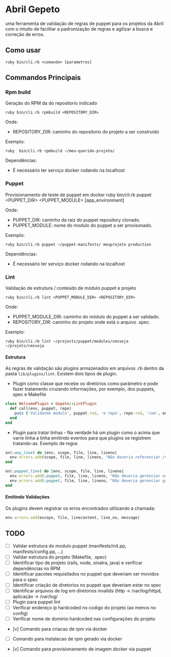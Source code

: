 # Abril Gepeto
uma ferramenta de validação de regras de puppet para os projetos da Abril com o intuito de facilitar a padronização de regras e agilizar a busca e correção de erros.


## Como usar

    ruby bin/cli.rb <comando> [parametros]

## Commandos Principais

### Rpm build
Geração do RPM da do repositorio indicado

    ruby bin/cli.rb rpmbuild <REPOSITORY_DIR>

Onde:

* REPOSITORY_DIR: caminho do repositorio do projeto a ser construido

Exemplo:

    ruby  bin/cli.rb rpmbuild ~/meu-querido-projeto/

Dependências:

* É necessário ter serviço docker rodando na localhost

### Puppet
Provisionamento de teste de puppet em docker
    ruby bin/cli.rb puppet <PUPPET_DIR> <PUPPET_MODULE> [app_environment]

Onde:

* PUPPET_DIR: caminho da raiz do puppet repository clonado.
* PUPPET_MODULE: nome do modulo do puppet a ser provisonado.

Exemplo:

    ruby bin/cli.rb puppet ~/puppet-manifests/ meuprojeto production

Dependências:

* É necessário ter serviço docker rodando na localhost

### Lint 

Validação de estrutura / conteúdo de módulo puppet e projeto

    ruby bin/cli.rb lint <PUPPET_MODULE_DIR> <REPOSITORY_DIR>

Onde:

* PUPPET_MODULE_DIR: caminho do módulo do puppet a ser validado.
* REPOSITORY_DIR: caminho do projeto onde está o arquivo .spec.

Exemplo:

    ruby bin/cli.rb lint ~/projects/puppet/modules/cmsveja ~/projets/cmsveja


#### Estrutura

As regras de validação são plugins armazenados em arquivos .rb dentro da pasta `lib/plugins/lint`. Existem dois tipos de plugin.

* Plugin como classe que recebe os diretórios como parâmetro e pode fazer tratamento cruzando informações, por exemplo, dos puppets, spec e Makefile

```ruby
class WelcomePlugin < Gepeto::LintPlugin
  def call(env, puppet, repo)
    puts ['Validando modulo', puppet.red, 'e repo', repo.red, 'com', env.plugins.count.to_s.blue, 'plugins'].join(' ')
  end
end
```

* Plugin para tratar linhas - Na verdade há um plugin como o acima que varre linha a linha emitindo eventos para que plugins se registrem tratando-as. 
Exemplo de regra:

```ruby
on(:any_line) do |env, scope, file, line, lineno|
  env.errors.add(scope, file, line, lineno, "Não deveria referenciar /var/abd - usar /opt/abril") if line.include?('/abd/')
end

on(:puppet_line) do |env, scope, file, line, lineno|
  env.errors.add(:puppet, file, line, lineno, "Não deveria gerenciar usuários - mover para spec") if line =~ /useradd|adduser/
  env.errors.add(:puppet, file, line, lineno, "Não deveria gerenciar grupos - mover para spec") if line =~ /groupadd|addgroup/
end
``` 

#### Emitindo Validações

Os plugins devem registrar os erros encontrados utilizando a chamada:

```ruby
env.errors.add(escopo, file, linecontent, line_no, message)
```

## TODO

* [ ] Validar estrutura do modulo puppet (manifests/init.pp, manifests/config.pp, ...)
* [ ] Validar estrutura do projeto (Makefile, .spec)
* [ ] Identificar tipo de projeto (rails, node, sinatra, java) e verificar dependências no RPM
* [ ] Identificar pacotes requisitados no puppet que deveriam ser movidos para o spec
* [ ] Identificar criação de diretorios no puppet que deveriam estar no spec
* [ ] Identificar arquivos de log em diretorios invalids (http -> /var/log/httpd, aplicação -> /var/log/<aplicacao>
* [ ] Plugin para puppet lint
* [ ] Verificar endereço ip hardcoded no codigo do projeto (ao menos no config)
* [ ] Verificar nome de dominio hardcoded nas configurações do projeto
* [v] Comando para criacao de rpm via docker
* [ ] Comando para instalacao de rpm gerado via docker
* [v] Comando para provisionamento de imagem docker via puppet
